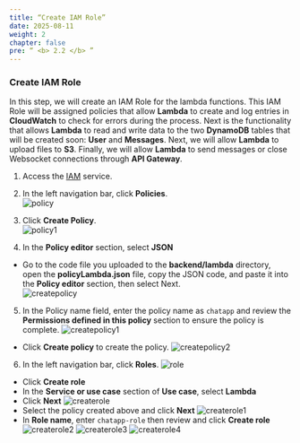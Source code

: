 ```yaml
---
title: “Create IAM Role”
date: 2025-08-11
weight: 2 
chapter: false
pre: “ <b> 2.2 </b> ”
---
```


### Create IAM Role

In this step, we will create an IAM Role for the lambda functions. This IAM Role will be assigned policies that allow **Lambda** to create and log entries in **CloudWatch** to check for errors during the process. Next is the functionality that allows **Lambda** to read and write data to the two **DynamoDB** tables that will be created soon: **User** and **Messages**. Next, we will allow **Lambda** to upload files to **S3**. Finally, we will allow **Lambda** to send messages or close Websocket connections through **API Gateway**.

1. Access the [IAM](https://console.aws.amazon.com/iamv2/) service.
2. In the left navigation bar, click **Policies**.  
![policy](/images/2.prerequisite/013.png)

3. Click **Create Policy**.  
![policy1](/images/2.prerequisite/014.png)

4. In the **Policy editor** section, select **JSON** 
  + Go to the code file you uploaded to the **backend/lambda** directory, open the **policyLambda.json** file, copy the JSON code, and paste it into the **Policy editor** section, then select Next.  
![createpolicy](/images/2.prerequisite/015.png)

5. In the Policy name field, enter the policy name as ```chatapp``` and review the **Permissions defined in this policy** section to ensure the policy is complete.
![createpolicy1](/images/2.prerequisite/016.png)
+ Click **Create policy** to create the policy.
![createpolicy2](/images/2.prerequisite/017.png)

6. In the left navigation bar, click **Roles**.
![role](/images/2.prerequisite/018.png)
  + Click **Create role** 
  + In the **Service or use case** section of **Use case**, select **Lambda**
  + Click **Next**
![createrole](/images/2.prerequisite/019.png)
  + Select the policy created above and click **Next**
![createrole1](/images/2.prerequisite/020.png)
  + In **Role name**, enter ```chatapp-role``` then review and click **Create role**
![createrole2](/images/2.prerequisite/021.png)
![createrole3](/images/2.prerequisite/022.png)
![createrole4](/images/2.prerequisite/023.png)